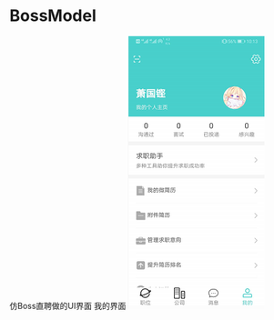 # BossModel
仿Boss直聘做的UI界面
我的界面
![image](https://github.com/HibKing/BossModel/blob/master/1554775570(1).png)
